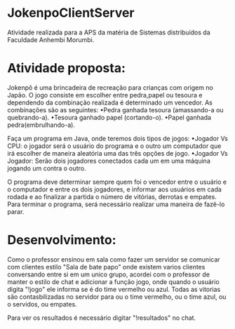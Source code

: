 # JokenpoClientServer

Atividade realizada para a APS da matéria de Sistemas distribuídos da Faculdade Anhembi Morumbi.

# Atividade proposta:
Jokenpô é uma brincadeira de recreação para crianças com origem no Japão. O jogo consiste em escolher entre pedra,papel ou tesoura e dependendo da combinação realizada é determinado um vencedor. As combinações são as seguintes:
•Pedra ganhada tesoura (amassando-a ou quebrando-a).
•Tesoura ganhado papel (cortando-o).
•Papel ganhada pedra(embrulhando-a).

Faça um programa em Java, onde teremos dois tipos de jogos:
•Jogador Vs CPU: o jogador será o usuário do programa e o outro um computador que irá escolher de maneira aleatória uma das três opções de jogo. 
•Jogador Vs Jogador: Serão dois jogadores conectados cada um em uma máquina jogando um contra o outro. 

O programa deve determinar sempre quem foi o vencedor entre o usuário e o computador e entre os dois jogadores, e informar aos usuários em cada rodada e ao finalizar a partida o número de vitórias, derrotas e empates. Para terminar o programa, será necessário realizar uma maneira de fazê-lo parar.

# Desenvolvimento:
Como o professor ensinou em sala como fazer um servidor se comunicar com clientes estilo "Sala de bate papo" onde existem varios clientes conversando entre si em um unico grupo, acordei com o professor de manter o estilo de chat e adicionar a função jogo, onde quando o usuário digita "!jogo" ele informa se é do time vermelho ou azul. Todas as vitorias são contasbilizadas no servidor para ou o time vermelho, ou o time azul, ou o servidos, ou empates.

Para ver os resultados é necessário digitar "!resultados" no chat.
